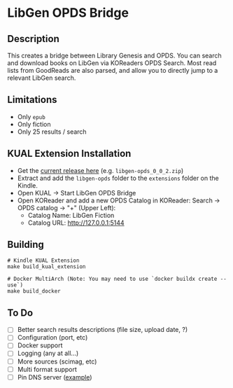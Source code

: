 # LibGen OPDS Bridge

## Description
This creates a bridge between Library Genesis and OPDS. You can search and download books on LibGen via KOReaders OPDS Search. Most read lists from GoodReads are also parsed, and allow you to directly jump to a relevant LibGen search.

## Limitations
- Only `epub`
- Only fiction
- Only 25 results / search

## KUAL Extension Installation
- Get the [current release here](https://gitea.va.reichard.io/evan/libgen-opds/releases) (e.g. `libgen-opds_0_0_2.zip`)
- Extract and add the `libgen-opds` folder to the `extensions` folder on the Kindle.
- Open KUAL -> Start LibGen OPDS Bridge
- Open KOReader and add a new OPDS Catalog in KOReader: Search -> OPDS catalog -> "+" (Upper Left):
  - Catalog Name: LibGen Fiction
  - Catalog URL: http://127.0.0.1:5144
  
## Building

    # Kindle KUAL Extension
    make build_kual_extension

    # Docker MultiArch (Note: You may need to use `docker buildx create --use`)
    make build_docker

## To Do
- [ ] Better search results descriptions (file size, upload date, ?)
- [ ] Configuration (port, etc)
- [ ] Docker support
- [ ] Logging (any at all...)
- [ ] More sources (scimag, etc)
- [ ] Multi format support
- [ ] Pin DNS server ([example](https://koraygocmen.medium.com/custom-dns-resolver-for-the-default-http-client-in-go-a1420db38a5d))

